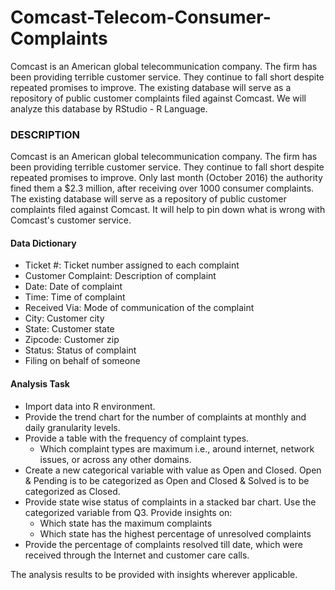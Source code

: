 # Comcast-Telecom-Consumer-Complaints
Comcast is an American global telecommunication company. The firm has been providing terrible customer service. They continue to fall short despite repeated promises to improve. The existing database will serve as a repository of public customer complaints filed against Comcast. We will analyze this database by RStudio - R Language.

### DESCRIPTION
Comcast is an American global telecommunication company. The firm has been providing terrible customer service. They continue to fall short despite repeated promises to improve. Only last month (October 2016) the authority fined them a $2.3 million, after receiving over 1000 consumer complaints.
The existing database will serve as a repository of public customer complaints filed against Comcast.
It will help to pin down what is wrong with Comcast's customer service.

#### Data Dictionary
-	Ticket #: Ticket number assigned to each complaint
-	Customer Complaint: Description of complaint
-	Date: Date of complaint
-	Time: Time of complaint
-	Received Via: Mode of communication of the complaint
-	City: Customer city
-	State: Customer state
-	Zipcode: Customer zip
-	Status: Status of complaint
-	Filing on behalf of someone

#### Analysis Task
- Import data into R environment.
- Provide the trend chart for the number of complaints at monthly and daily granularity levels.
- Provide a table with the frequency of complaint types.
  - Which complaint types are maximum i.e., around internet, network issues, or across any other domains.
- Create a new categorical variable with value as Open and Closed. Open & Pending is to be categorized as Open and Closed & Solved is to be categorized as Closed.
- Provide state wise status of complaints in a stacked bar chart. Use the categorized variable from Q3. Provide insights on:
  - Which state has the maximum complaints
  - Which state has the highest percentage of unresolved complaints
- Provide the percentage of complaints resolved till date, which were received through the Internet and customer care calls.

The analysis results to be provided with insights wherever applicable.
